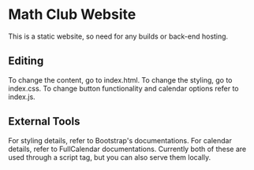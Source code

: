 # Math Club Website

This is a static website, so need for any builds or back-end hosting. 

## Editing

To change the content, go to index.html. To change the styling, go to index.css. To change button functionality and calendar options refer to index.js.

## External Tools

For styling details, refer to Bootstrap's documentations. For calendar details, refer to FullCalendar documentations. Currently both of these are used through a script tag, but you can also serve them locally.
